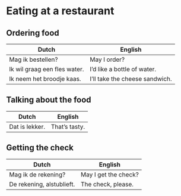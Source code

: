 # Eating at a restaurant

## Ordering food

| Dutch | English |
| ----- | ------- |
| Mag ik bestellen? | May I order? |
| Ik wil graag een fles water. | I’d like a bottle of water. |
| Ik neem het broodje kaas. | I’ll take the cheese sandwich. |

## Talking about the food

| Dutch | English |
| ----- | ------- |
| Dat is lekker. | That’s tasty. |

## Getting the check

| Dutch | English |
| ----- | ------- |
| Mag ik de rekening? | May I get the check? |
| De rekening, alstublieft. | The check, please. |
